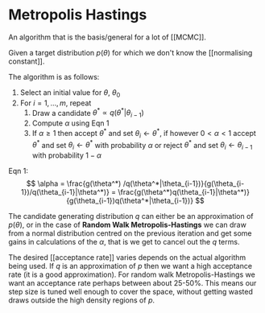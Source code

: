# Metropolis Hastings

An algorithm that is the basis/general for a lot of [[MCMC]].

Given a target distribution $p(\theta)$ for which we don't know the [[normalising constant]].

The algorithm is as follows:

1. Select an initial value for $\theta$, $\theta_0$
2. For $i = 1, \ldots, m$, repeat
    1. Draw a candidate $\theta^* \propto q(\theta^*|\theta_{i-1})$ 
    2. Compute $\alpha$ using Eqn 1
    3. If $\alpha\geq1$ then accept $\theta^*$ and set $\theta_i \leftarrow \theta^*$, if however $0<\alpha<1$ accept $\theta^*$ and set $\theta_i\leftarrow\theta^*$ with probability $\alpha$ or reject $\theta^*$ and set $\theta_i\leftarrow\theta_{i-1}$ with probability $1 - \alpha$


Eqn 1:
$$
\alpha =
\frac{g(\theta^*) /q(\theta^*|\theta_{i-1})}{g(\theta_{i-1})/q(\theta_{i-1}|\theta^*)} =
\frac{g(\theta^*)q(\theta_{i-1}|\theta^*)}{g(\theta_{i-1})q(\theta^*|\theta_{i-1})}
$$

The candidate generating distribution $q$ can either be an approximation of $p(\theta)$, or in the case of **Random Walk Metropolis-Hastings** we can draw from a normal distribution centred on the previous iteration and get some gains in calculations of the $\alpha$, that is we get to cancel out the $q$ terms.

The desired [[acceptance rate]] varies depends on the actual algorithm being used. If $q$ is an approximation of $p$ then we want a high acceptance rate (it is a good approximation). For random walk Metropolis-Hastings we want an acceptance rate perhaps between about 25-50%. This means our step size is tuned well enough to cover the space, without getting wasted draws outside the high density regions of $p$.
